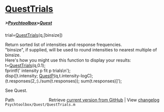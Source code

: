 # [QuestTrials](QuestTrials)
##### >[Psychtoolbox](Psychtoolbox)>[Quest](Quest)

trial=[QuestTrials](QuestTrials)(q,[binsize])  
  
Return sorted list of intensities and response frequencies.  
"binsize", if supplied, will be used to round intensities to nearest multiple of binsize.  
Here's how you might use this function to display your results:  
        t=[QuestTrials](QuestTrials)(q,0.1);  
        fprintf(' intensity     p fit         p    trials\n');  
        disp([t.intensity; [QuestP](QuestP)(q,t.intensity-logC); (t.responses(2,:)./sum(t.responses)); sum(t.responses)]');  
  
See Quest.  




<div class="code_header" style="text-align:right;">
  <span style="float:left;">Path&nbsp;&nbsp;</span> <span class="counter">Retrieve <a href=
  "https://raw.github.com/Psychtoolbox-3/Psychtoolbox-3/beta/Psychtoolbox/Quest/QuestTrials.m">current version from GitHub</a> | View <a href=
  "https://github.com/Psychtoolbox-3/Psychtoolbox-3/commits/beta/Psychtoolbox/Quest/QuestTrials.m">changelog</a></span>
</div>
<div class="code">
  <code>Psychtoolbox/Quest/QuestTrials.m</code>
</div>

